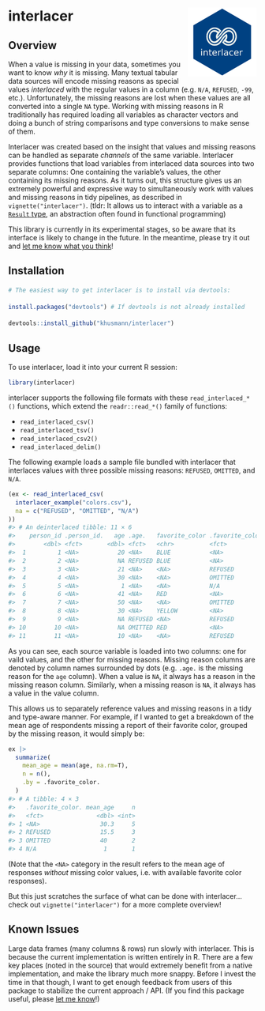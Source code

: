 
<!-- README.md is generated from README.Rmd. Please edit that file -->

# interlacer <img src="man/figures/logo.svg" align="right" height="140" />

## Overview

When a value is missing in your data, sometimes you want to know *why*
it is missing. Many textual tabular data sources will encode missing
reasons as special values *interlaced* with the regular values in a
column (e.g. `N/A`, `REFUSED`, `-99`, etc.). Unfortunately, the missing
reasons are lost when these values are all converted into a single `NA`
type. Working with missing reasons in R traditionally has required
loading all variables as character vectors and doing a bunch of string
comparisons and type conversions to make sense of them.

Interlacer was created based on the insight that values and missing
reasons can be handled as separate *channels* of the same variable.
Interlacer provides functions that load variables from interlaced data
sources into two separate columns: One containing the variable’s values,
the other containing its missing reasons. As it turns out, this
structure gives us an extremely powerful and expressive way to
simultaneously work with values and missing reasons in tidy pipelines,
as described in `vignette("interlacer")`. (tldr: It allows us to
interact with a variable as a [`Result`
type](https://en.wikipedia.org/wiki/Result_type), an abstraction often
found in functional programming)

This library is currently in its experimental stages, so be aware that
its interface is likely to change in the future. In the meantime, please
try it out and [let me know what you
think](https://github.com/khusmann/interlacer/discussions)!

## Installation

``` r
# The easiest way to get interlacer is to install via devtools:

install.packages("devtools") # If devtools is not already installed

devtools::install_github("khusmann/interlacer")
```

## Usage

To use interlacer, load it into your current R session:

``` r
library(interlacer)
```

interlacer supports the following file formats with these
`read_interlaced_*()` functions, which extend the `readr::read_*()`
family of functions:

- `read_interlaced_csv()`
- `read_interlaced_tsv()`
- `read_interlaced_csv2()`
- `read_interlaced_delim()`

The following example loads a sample file bundled with interlacer that
interlaces values with three possible missing reasons: `REFUSED`,
`OMITTED`, and `N/A`.

``` r
(ex <- read_interlaced_csv(
  interlacer_example("colors.csv"),
  na = c("REFUSED", "OMITTED", "N/A")
))
#> # An deinterlaced tibble: 11 × 6
#>    person_id .person_id.   age .age.   favorite_color .favorite_color.
#>        <dbl> <fct>       <dbl> <fct>   <chr>          <fct>           
#>  1         1 <NA>           20 <NA>    BLUE           <NA>            
#>  2         2 <NA>           NA REFUSED BLUE           <NA>            
#>  3         3 <NA>           21 <NA>    <NA>           REFUSED         
#>  4         4 <NA>           30 <NA>    <NA>           OMITTED         
#>  5         5 <NA>            1 <NA>    <NA>           N/A             
#>  6         6 <NA>           41 <NA>    RED            <NA>            
#>  7         7 <NA>           50 <NA>    <NA>           OMITTED         
#>  8         8 <NA>           30 <NA>    YELLOW         <NA>            
#>  9         9 <NA>           NA REFUSED <NA>           REFUSED         
#> 10        10 <NA>           NA OMITTED RED            <NA>            
#> 11        11 <NA>           10 <NA>    <NA>           REFUSED
```

As you can see, each source variable is loaded into two columns: one for
vaild values, and the other for missing reasons. Missing reason columns
are denoted by column names surrounded by dots (e.g. `.age.` is the
missing reason for the `age` column). When a value is `NA`, it always
has a reason in the missing reason column. Similarly, when a missing
reason is `NA`, it always has a value in the value column.

This allows us to separately reference values and missing reasons in a
tidy and type-aware manner. For example, if I wanted to get a breakdown
of the mean age of respondents missing a report of their favorite color,
grouped by the missing reason, it would simply be:

``` r
ex |>
  summarize(
    mean_age = mean(age, na.rm=T),
    n = n(),
    .by = .favorite_color.
  )
#> # A tibble: 4 × 3
#>   .favorite_color. mean_age     n
#>   <fct>               <dbl> <int>
#> 1 <NA>                 30.3     5
#> 2 REFUSED              15.5     3
#> 3 OMITTED              40       2
#> 4 N/A                   1       1
```

(Note that the `<NA>` category in the result refers to the mean age of
responses *without* missing color values, i.e. with available favorite
color responses).

But this just scratches the surface of what can be done with interlacer…
check out `vignette("interlacer")` for a more complete overview!

## Known Issues

Large data frames (many columns & rows) run slowly with interlacer. This
is because the current implementation is written entirely in R. There
are a few key places (noted in the source) that would extremely benefit
from a native implementation, and make the library much more snappy.
Before I invest the time in that though, I want to get enough feedback
from users of this package to stabilize the current approach / API. (If
you find this package useful, please [let me
know](https://github.com/khusmann/interlacer/discussions)!)
